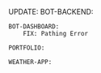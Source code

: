 UPDATE:
    BOT-BACKEND:

    BOT-DASHBOARD:
        FIX: Pathing Error

    PORTFOLIO:

    WEATHER-APP:
